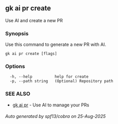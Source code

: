## gk ai pr create

Use AI and create a new PR

### Synopsis


Use this command to generate a new PR with AI.


```
gk ai pr create [flags]
```

### Options

```
  -h, --help          help for create
  -p, --path string   (Optional) Repository path
```

### SEE ALSO

* [gk ai pr](gk_ai_pr.md)	 - Use AI to manage your PRs

###### Auto generated by spf13/cobra on 25-Aug-2025
